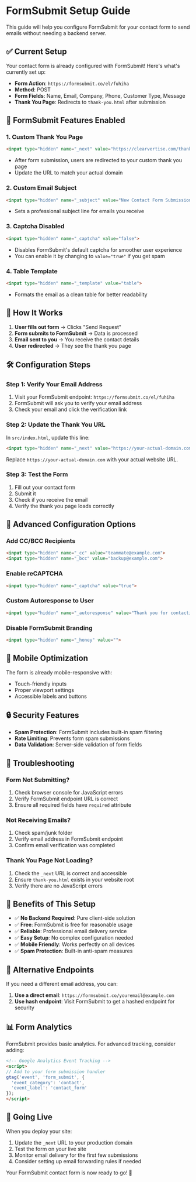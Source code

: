 # FormSubmit Setup Guide

This guide will help you configure FormSubmit for your contact form to send emails without needing a backend server.

## ✅ Current Setup

Your contact form is already configured with FormSubmit! Here's what's currently set up:

- **Form Action**: `https://formsubmit.co/el/fuhiha`
- **Method**: POST
- **Form Fields**: Name, Email, Company, Phone, Customer Type, Message
- **Thank You Page**: Redirects to `thank-you.html` after submission

## 🔧 FormSubmit Features Enabled

### 1. Custom Thank You Page
```html
<input type="hidden" name="_next" value="https://clearvertise.com/thank-you.html">
```
- After form submission, users are redirected to your custom thank you page
- Update the URL to match your actual domain

### 2. Custom Email Subject
```html
<input type="hidden" name="_subject" value="New Contact Form Submission from Clearvertise">
```
- Sets a professional subject line for emails you receive

### 3. Captcha Disabled
```html
<input type="hidden" name="_captcha" value="false">
```
- Disables FormSubmit's default captcha for smoother user experience
- You can enable it by changing to `value="true"` if you get spam

### 4. Table Template
```html
<input type="hidden" name="_template" value="table">
```
- Formats the email as a clean table for better readability

## 📧 How It Works

1. **User fills out form** → Clicks "Send Request"
2. **Form submits to FormSubmit** → Data is processed
3. **Email sent to you** → You receive the contact details
4. **User redirected** → They see the thank you page

## 🛠️ Configuration Steps

### Step 1: Verify Your Email Address
1. Visit your FormSubmit endpoint: `https://formsubmit.co/el/fuhiha`
2. FormSubmit will ask you to verify your email address
3. Check your email and click the verification link

### Step 2: Update the Thank You URL
In `src/index.html`, update this line:
```html
<input type="hidden" name="_next" value="https://your-actual-domain.com/thank-you.html">
```
Replace `https://your-actual-domain.com` with your actual website URL.

### Step 3: Test the Form
1. Fill out your contact form
2. Submit it
3. Check if you receive the email
4. Verify the thank you page loads correctly

## 🎯 Advanced Configuration Options

### Add CC/BCC Recipients
```html
<input type="hidden" name="_cc" value="teammate@example.com">
<input type="hidden" name="_bcc" value="backup@example.com">
```

### Enable reCAPTCHA
```html
<input type="hidden" name="_captcha" value="true">
```

### Custom Autoresponse to User
```html
<input type="hidden" name="_autoresponse" value="Thank you for contacting Clearvertise! We'll get back to you within 24 hours.">
```

### Disable FormSubmit Branding
```html
<input type="hidden" name="_honey" value="">
```

## 📱 Mobile Optimization

The form is already mobile-responsive with:
- Touch-friendly inputs
- Proper viewport settings
- Accessible labels and buttons

## 🔒 Security Features

- **Spam Protection**: FormSubmit includes built-in spam filtering
- **Rate Limiting**: Prevents form spam submissions
- **Data Validation**: Server-side validation of form fields

## 🚨 Troubleshooting

### Form Not Submitting?
1. Check browser console for JavaScript errors
2. Verify FormSubmit endpoint URL is correct
3. Ensure all required fields have `required` attribute

### Not Receiving Emails?
1. Check spam/junk folder
2. Verify email address in FormSubmit endpoint
3. Confirm email verification was completed

### Thank You Page Not Loading?
1. Check the `_next` URL is correct and accessible
2. Ensure `thank-you.html` exists in your website root
3. Verify there are no JavaScript errors

## 🎉 Benefits of This Setup

- ✅ **No Backend Required**: Pure client-side solution
- ✅ **Free**: FormSubmit is free for reasonable usage
- ✅ **Reliable**: Professional email delivery service
- ✅ **Easy Setup**: No complex configuration needed
- ✅ **Mobile Friendly**: Works perfectly on all devices
- ✅ **Spam Protection**: Built-in anti-spam measures

## 🔄 Alternative Endpoints

If you need a different email address, you can:

1. **Use a direct email**: `https://formsubmit.co/youremail@example.com`
2. **Use hash endpoint**: Visit FormSubmit to get a hashed endpoint for security

## 📊 Form Analytics

FormSubmit provides basic analytics. For advanced tracking, consider adding:

```html
<!-- Google Analytics Event Tracking -->
<script>
// Add to your form submission handler
gtag('event', 'form_submit', {
  'event_category': 'contact',
  'event_label': 'contact_form'
});
</script>
```

## 🚀 Going Live

When you deploy your site:

1. Update the `_next` URL to your production domain
2. Test the form on your live site
3. Monitor email delivery for the first few submissions
4. Consider setting up email forwarding rules if needed

Your FormSubmit contact form is now ready to go! 🎉
